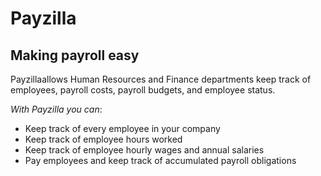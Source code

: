 # Payzilla

## Making payroll easy

Payzillaallows Human Resources and Finance departments keep track of employees, payroll costs, payroll budgets, and employee status.

*With Payzilla you can*:
- Keep track of every employee in your company
- Keep track of employee hours worked
- Keep track of employee hourly wages and annual salaries
- Pay employees and keep track of accumulated payroll obligations